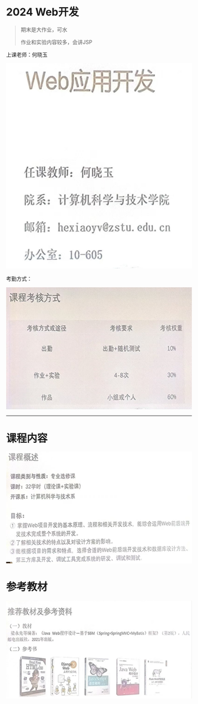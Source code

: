 # 2024 Web开发

> 期末是大作业，可水
>
> 作业和实验内容较多，会讲JSP

上课老师：何晓玉

![老师信息](assets\老师信息.png)



考勤方式：

![考勤方式](assets\考勤方式.png)



___



# 课程内容

![课程信息](assets\课程信息.png)





# 参考教材

![推荐教材](assets\推荐教材.png)